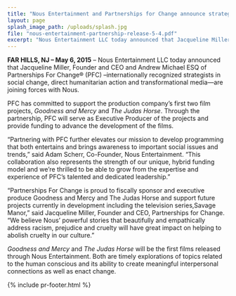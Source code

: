 ```yaml
---
title: "Nous Entertainment and Partnerships for Change announce strategic partnership to develop two feature-length films"
layout: page
splash_image_path: /uploads/splash.jpg
file: "nous-entertainment-partnership-release-5-4.pdf"
excerpt: "Nous Entertainment LLC today announced that Jacqueline Miller and Andrew Michael of Partnerships For Change are joining forces with Nous"
---
```

**FAR HILLS, NJ – May 6, 2015** – Nous Entertainment LLC today announced that Jacqueline Miller, Founder and CEO and Andrew Michael ESQ of Partnerships For Change® (PFC) –internationally recognized strategists in social change, direct humanitarian action and transformational media—are joining forces with Nous. 

PFC has committed to support the production company’s first two film projects, *Goodness and Mercy* and *The Judas Horse*. Through the partnership, PFC will serve as Executive Producer of the projects and provide funding to advance the development of the films.    

“Partnering with PFC further elevates our mission to develop programming that both entertains and brings awareness to important social issues and trends,” said Adam Scherr, Co-Founder, Nous Entertainment. “This collaboration also represents the strength of our unique, hybrid funding model and we’re thrilled to be able to grow from the expertise and experience of PFC’s talented and dedicated leadership.” 

“Partnerships For Change is proud to fiscally sponsor and executive produce Goodness and Mercy and The Judas Horse and support future projects currently in development including the television series,Savage Manor,” said Jacqueline Miller, Founder and CEO, Partnerships for Change. “We believe Nous’ powerful stories that beautifully and empathically address racism, prejudice and cruelty will have great impact on helping to abolish cruelty in our culture.”

*Goodness and Mercy* and *The Judas Horse* will be the first films released through Nous Entertainment. Both are timely explorations of topics related to the human conscious and its ability to create meaningful interpersonal connections as well as enact change. 


{% include pr-footer.html %}
